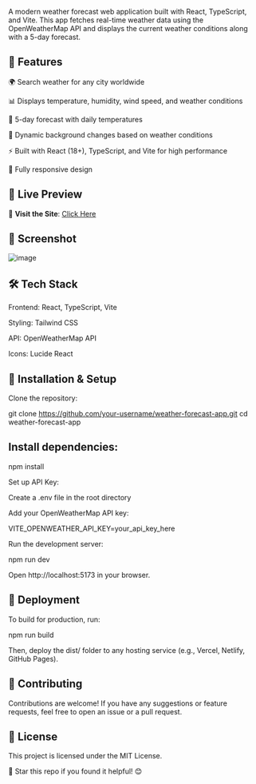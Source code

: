 
A modern weather forecast web application built with React, TypeScript, and Vite. This app fetches real-time weather data using the OpenWeatherMap API and displays the current weather conditions along with a 5-day forecast.

## 🚀 Features

🌍 Search weather for any city worldwide

📊 Displays temperature, humidity, wind speed, and weather conditions

📅 5-day forecast with daily temperatures

🎨 Dynamic background changes based on weather conditions

⚡ Built with React (18+), TypeScript, and Vite for high performance

📱 Fully responsive design

## 📸 Live Preview
🔗 **Visit the Site**: [Click Here](https://symphonious-capybara-13705d.netlify.app/)

## 📸 Screenshot
![image](https://github.com/user-attachments/assets/9625bcac-0cbe-4d8c-9a9e-766044a3de85)





## 🛠 Tech Stack

Frontend: React, TypeScript, Vite

Styling: Tailwind CSS

API: OpenWeatherMap API

Icons: Lucide React

## 🔧 Installation & Setup

Clone the repository:

git clone https://github.com/your-username/weather-forecast-app.git
cd weather-forecast-app

## Install dependencies:

npm install

Set up API Key:

Create a .env file in the root directory

Add your OpenWeatherMap API key:

VITE_OPENWEATHER_API_KEY=your_api_key_here

Run the development server:

npm run dev

Open http://localhost:5173 in your browser.

## 🚀 Deployment

To build for production, run:

npm run build

Then, deploy the dist/ folder to any hosting service (e.g., Vercel, Netlify, GitHub Pages).

## 🤝 Contributing

Contributions are welcome! If you have any suggestions or feature requests, feel free to open an issue or a pull request.

## 📜 License

This project is licensed under the MIT License.

🌟 Star this repo if you found it helpful! 😊
